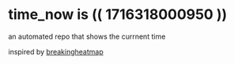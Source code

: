 # time_now is (( 1716318000950 ))

an automated repo that shows the currnent time

inspired by [breakingheatmap](https://github.com/breakingheatmap/breakingheatmap)